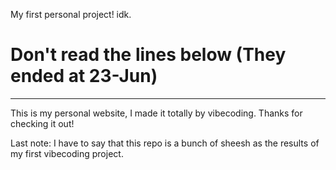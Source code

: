 My first personal project! idk.


# Don't read the lines below (They ended at 23-Jun)
---
This is my personal website, I made it totally by vibecoding. Thanks for checking it out!

Last note: I have to say that this repo is a bunch of sheesh as the results of my first vibecoding project.
